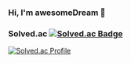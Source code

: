 ### Hi, I'm awesomeDream 👋

### Solved.ac [![Solved.ac Badge](http://mazassumnida.wtf/api/mini/generate_badge?boj=awesomeRing)](https://solved.ac/awesomeRing)
[![Solved.ac Profile](http://mazassumnida.wtf/api/v2/generate_badge?boj=awesomeRing)](https://solved.ac/awesomeRing)

<!--
**awesomeDream/awesomeDream** is a ✨ _special_ ✨ repository because its `README.md` (this file) appears on your GitHub profile.

Here are some ideas to get you started:

- 🔭 I’m currently working on ...
- 🌱 I’m currently learning ...
- 👯 I’m looking to collaborate on ...
- 🤔 I’m looking for help with ...
- 💬 Ask me about ...
- 📫 How to reach me: ...
- 😄 Pronouns: ...
- ⚡ Fun fact: ...
-->
